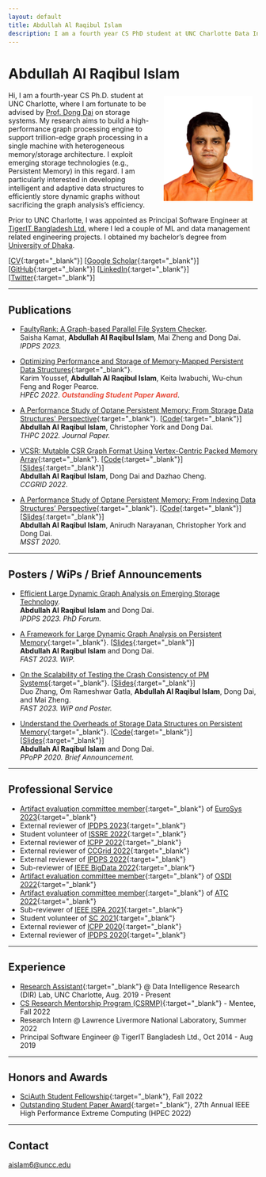 ```yaml
---
layout: default
title: Abdullah Al Raqibul Islam
description: I am a fourth year CS PhD student at UNC Charlotte Data Intelligence Research (DIR) Lab, where I am advised by Prof. Dong Dai. My research aims to build a high-performance graph processing engine to support trillion-edge graph processing in a single machine with heterogeneous memory/storage architecture.
---
```


# Abdullah Al Raqibul Islam
<img src="/static/raqib.jpg" alt="Raqib" style="width: 180px; height: 212px; float: right; margin: 10px"/>
<!-- ![Raqib](/static/raqib.jpg) -->

Hi, I am a fourth-year CS Ph.D. student at UNC Charlotte, where I am fortunate to be advised by [Prof. Dong Dai](https://daidong.github.io) on storage systems.
My research aims to build a high-performance graph processing engine to support trillion-edge graph processing in a single machine with heterogeneous memory/storage architecture. I exploit emerging storage technologies (e.g., Persistent Memory) in this regard. I am particularly interested in developing intelligent and adaptive data structures to efficiently store dynamic graphs without sacrificing the graph analysis’s efficiency.

Prior to UNC Charlotte, I was appointed as Principal Software Engineer at [TigerIT Bangladesh Ltd.](https://www.tigerit.com) where I led a couple of ML and data management related engineering projects. I obtained my bachelor’s degree from [University of Dhaka](https://www.cse.du.ac.bd).

[[CV](/cv.pdf){:target="_blank"}] [[Google Scholar](https://scholar.google.com/citations?hl=en&user=H8zsAR8AAAAJ&view_op=list_works&sortby=pubdate){:target="_blank"}] [[GitHub](https://github.com/biqar){:target="_blank"}] [[LinkedIn](https://www.linkedin.com/in/aa-raqibul-islam/){:target="_blank"}] [[Twitter](https://twitter.com/AbdullahRaqibul){:target="_blank"}]

---

## Publications

- [FaultyRank: A Graph-based Parallel File System Checker](#). <br>
  Saisha Kamat, **Abdullah Al Raqibul Islam**, Mai Zheng and Dong Dai. <br>
  *IPDPS 2023.*

- [Optimizing Performance and Storage of Memory-Mapped Persistent Data Structures](https://ieeexplore.ieee.org/stamp/stamp.jsp?tp=&arnumber=9926392){:target="_blank"}. <br>
  Karim Youssef, **Abdullah Al Raqibul Islam**, Keita Iwabuchi, Wu-chun Feng and Roger Pearce. <br>
  *HPEC 2022*. *<strong><i style="color:#e74d3c">Outstanding Student Paper Award</i></strong>*.

- [A Performance Study of Optane Persistent Memory: From Storage Data Structures' Perspective](https://rdcu.be/cWgD4){:target="_blank"}. [[Code](https://github.com/DIR-LAB/ycsb-storedsbench){:target="_blank"}] <br>
  **Abdullah Al Raqibul Islam**, Christopher York and Dong Dai. <br>
  *THPC 2022. Journal Paper.*

- [VCSR: Mutable CSR Graph Format Using Vertex-Centric Packed Memory Array](https://webpages.charlotte.edu/ddai/papers/dong-ccgrid-22.pdf){:target="_blank"}. [[Code](https://github.com/DIR-LAB/VCSR){:target="_blank"}] [[Slides](https://webpages.charlotte.edu/ddai/papers/ccgrid22_vcsr_raqib.pdf){:target="_blank"}]<br>
  **Abdullah Al Raqibul Islam**, Dong Dai and Dazhao Cheng. <br>
  *CCGRID 2022*.

- [A Performance Study of Optane Persistent Memory: From Indexing Data Structures’ Perspective](https://webpages.charlotte.edu/ddai/papers/MSST20_Pmem_CameraReady.pdf){:target="_blank"}. [[Code](https://github.com/DIR-LAB/ycsb-storedsbench){:target="_blank"}] [[Slides](https://biqar.github.io/#){:target="_blank"}]<br>
  **Abdullah Al Raqibul Islam**, Anirudh Narayanan, Christopher York and Dong Dai. <br>
  *MSST 2020*.

---

## Posters / WiPs / Brief Announcements

- [Efficient Large Dynamic Graph Analysis on Emerging Storage Technology](#).<br>
  **Abdullah Al Raqibul Islam** and Dong Dai.<br>
  *IPDPS 2023. PhD Forum.*

- [A Framework for Large Dynamic Graph Analysis on Persistent Memory](https://daidong.github.io/files/FAST23_wip_DGAP.pdf){:target="_blank"}. [[Slides](https://biqar.github.io/#){:target="_blank"}]<br>
  **Abdullah Al Raqibul Islam** and Dong Dai.<br>
  *FAST 2023. WiP.*

- [On the Scalability of Testing the Crash Consistency of PM Systems](https://daidong.github.io/files/FAST23WIP_pm_crashconsistency.pdf){:target="_blank"}. [[Slides](https://biqar.github.io/#){:target="_blank"}]<br>
  Duo Zhang, Om Rameshwar Gatla, **Abdullah Al Raqibul Islam**, Dong Dai, and Mai Zheng. <br>
  *FAST 2023. WiP and Poster.*

- [Understand the Overheads of Storage Data Structures on Persistent Memory](https://webpages.charlotte.edu/ddai/papers/Understand_PMEM_Overheads.pdf){:target="_blank"}. [[Code](https://github.com/DIR-LAB/ycsb-storedsbench){:target="_blank"}] [[Slides](https://webpages.charlotte.edu/ddai/papers/ppopp-2020.pptx){:target="_blank"}]<br>
  **Abdullah Al Raqibul Islam** and Dong Dai. <br>
  *PPoPP 2020. Brief Announcement.*

---

## Professional Service

- [Artifact evaluation committee member](https://eurosys23ae-fall.hotcrp.com/users/pc){:target="_blank"} of [EuroSys 2023](https://2023.eurosys.org){:target="_blank"}
- External reviewer of [IPDPS 2023](https://www.ipdps.org/ipdps2023/2023-.html){:target="_blank"}
- Student volunteer of [ISSRE 2022](https://issre2022.github.io){:target="_blank"}
- External reviewer of [ICPP 2022](https://icpp22.gitlabpages.inria.fr){:target="_blank"}
- External reviewer of [CCGrid 2022](https://fcrlab.unime.it/ccgrid22/){:target="_blank"}
- External reviewer of [IPDPS 2022](https://www.ipdps.org/ipdps2022/index.html){:target="_blank"}
- Sub-reviewer of [IEEE BigData 2022](http://bigdataieee.org/BigData2022/){:target="_blank"}
- [Artifact evaluation committee member](https://osdi22ae.usenix.hotcrp.com/users/pc){:target="_blank"} of [OSDI 2022](https://www.usenix.org/conference/osdi22){:target="_blank"}
- [Artifact evaluation committee member](https://atc22ae.usenix.hotcrp.com/users/pc){:target="_blank"} of [ATC 2022](https://www.usenix.org/conference/atc22){:target="_blank"}
- Sub-reviewer of [IEEE ISPA 2021](http://www.cloud-conf.net/ispa2021/){:target="_blank"}
- Student volunteer of [SC 2021](https://sc21.supercomputing.org){:target="_blank"}
- External reviewer of [ICPP 2020](https://jnamaral.github.io/icpp20/){:target="_blank"}
- External reviewer of [IPDPS 2020](https://www.ipdps.org/ipdps2020/index.html){:target="_blank"}

---

## Experience

- [Research Assistant](https://daidong.github.io){:target="_blank"} @ Data Intelligence Research (DIR) Lab, UNC Charlotte, Aug. 2019 - Present
- [CS Research Mentorship Program (CSRMP)](https://research.google/outreach/csrmp/recipients/?category=2022){:target="_blank"} - Mentee, Fall 2022
- Research Intern @ Lawrence Livermore National Laboratory, Summer 2022
- Principal Software Engineer @ TigerIT Bangladesh Ltd., Oct 2014 - Aug 2019

___

## Honors and Awards
- [SciAuth Student Fellowship](https://sciauth.org/fellows/){:target="_blank"}, Fall 2022 
- [Outstanding Student Paper Award](https://ieee-hpec.org/index.php/ieee-hpec-2022-prelim-agenda/){:target="_blank"}, 27th Annual IEEE High Performance Extreme Computing (HPEC 2022)

___

## Contact

aislam6@uncc.edu
